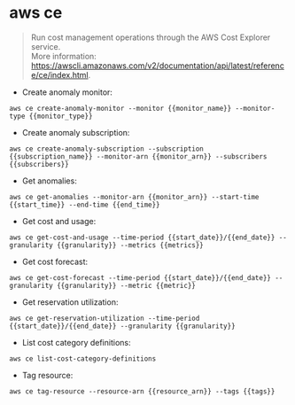 # aws ce

> Run cost management operations through the AWS Cost Explorer service.  
> More information: <https://awscli.amazonaws.com/v2/documentation/api/latest/reference/ce/index.html>.

- Create anomaly monitor:

`aws ce create-anomaly-monitor --monitor {{monitor_name}} --monitor-type {{monitor_type}}`

- Create anomaly subscription:

`aws ce create-anomaly-subscription --subscription {{subscription_name}} --monitor-arn {{monitor_arn}} --subscribers {{subscribers}}`

- Get anomalies:

`aws ce get-anomalies --monitor-arn {{monitor_arn}} --start-time {{start_time}} --end-time {{end_time}}`

- Get cost and usage:

`aws ce get-cost-and-usage --time-period {{start_date}}/{{end_date}} --granularity {{granularity}} --metrics {{metrics}}`

- Get cost forecast:

`aws ce get-cost-forecast --time-period {{start_date}}/{{end_date}} --granularity {{granularity}} --metric {{metric}}`

- Get reservation utilization:

`aws ce get-reservation-utilization --time-period {{start_date}}/{{end_date}} --granularity {{granularity}}`

- List cost category definitions:

`aws ce list-cost-category-definitions`

- Tag resource:

`aws ce tag-resource --resource-arn {{resource_arn}} --tags {{tags}}`
